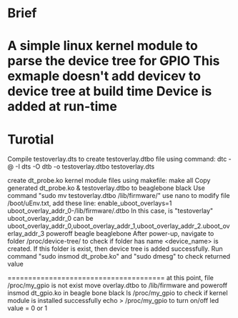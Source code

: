 # Brief
A simple linux kernel module to parse the device tree for GPIO
This exmaple doesn't add devicev to device tree at build time 
Device is added at run-time
=============================
# Turotial
Compile testoverlay.dts to create testoverlay.dtbo file using command:
dtc -@ -I dts -O dtb -o testoverlay.dtbo testoverlay.dts

create dt_probe.ko kernel module files using makefile: make all
Copy generated dt_probe.ko & testoverlay.dtbo to beaglebone black
Use command "sudo mv testoverlay.dtbo /lib/firmware/"
use nano to modify file /boot/uEnv.txt, add these line:
enable_uboot_overlays=1
uboot_overlay_addr_0-/lib/firmware/<filename>.dtbo
In this case, <filename> is "testoverlay"
uboot_overlay_addr_0 can be uboot_overlay_addr_0,uboot_overlay_addr_1,uboot_overlay_addr_2.uboot_overlay_addr_3
poweroff beagle beaglebone
After power-up, navigate to folder /proc/device-tree/ to check if folder has name <device_name>
is created. If this folder is exist, then device tree is added successfully.
Run command "sudo insmod dt_probe.ko" and "sudo dmesg" to check returned value

======================================
at this point, file /proc/my_gpio is not exist
move overlay.dtbo to /lib/firmware and poweroff
insmod dt_gpio.ko in beagle bone black
ls /proc/my_gpio to check if kernel module is installed successfully
echo <value> > /proc/my_gpio to turn on/off led
value = 0 or 1